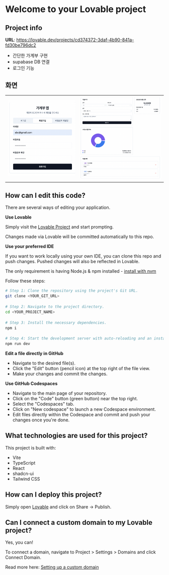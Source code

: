 # Welcome to your Lovable project

## Project info
**URL**: https://lovable.dev/projects/cd374372-3daf-4b90-841a-fd30be796dc2

- 간단한 가계부 구현
- supabase DB 연결
- 로그인 기능

## 화면

<table>
  <tr>
    <td><img src="img/display1.png" alt="이미지 1"></td>
    <td><img src="img/display2.png" alt="이미지 2"></td>
</table>


## How can I edit this code?

There are several ways of editing your application.

**Use Lovable**

Simply visit the [Lovable Project](https://lovable.dev/projects/cd374372-3daf-4b90-841a-fd30be796dc2) and start prompting.

Changes made via Lovable will be committed automatically to this repo.

**Use your preferred IDE**

If you want to work locally using your own IDE, you can clone this repo and push changes. Pushed changes will also be reflected in Lovable.

The only requirement is having Node.js & npm installed - [install with nvm](https://github.com/nvm-sh/nvm#installing-and-updating)

Follow these steps:

```sh
# Step 1: Clone the repository using the project's Git URL.
git clone <YOUR_GIT_URL>

# Step 2: Navigate to the project directory.
cd <YOUR_PROJECT_NAME>

# Step 3: Install the necessary dependencies.
npm i

# Step 4: Start the development server with auto-reloading and an instant preview.
npm run dev
```

**Edit a file directly in GitHub**

- Navigate to the desired file(s).
- Click the "Edit" button (pencil icon) at the top right of the file view.
- Make your changes and commit the changes.

**Use GitHub Codespaces**

- Navigate to the main page of your repository.
- Click on the "Code" button (green button) near the top right.
- Select the "Codespaces" tab.
- Click on "New codespace" to launch a new Codespace environment.
- Edit files directly within the Codespace and commit and push your changes once you're done.

## What technologies are used for this project?

This project is built with:

- Vite
- TypeScript
- React
- shadcn-ui
- Tailwind CSS

## How can I deploy this project?

Simply open [Lovable](https://lovable.dev/projects/cd374372-3daf-4b90-841a-fd30be796dc2) and click on Share -> Publish.

## Can I connect a custom domain to my Lovable project?

Yes, you can!

To connect a domain, navigate to Project > Settings > Domains and click Connect Domain.

Read more here: [Setting up a custom domain](https://docs.lovable.dev/tips-tricks/custom-domain#step-by-step-guide)
